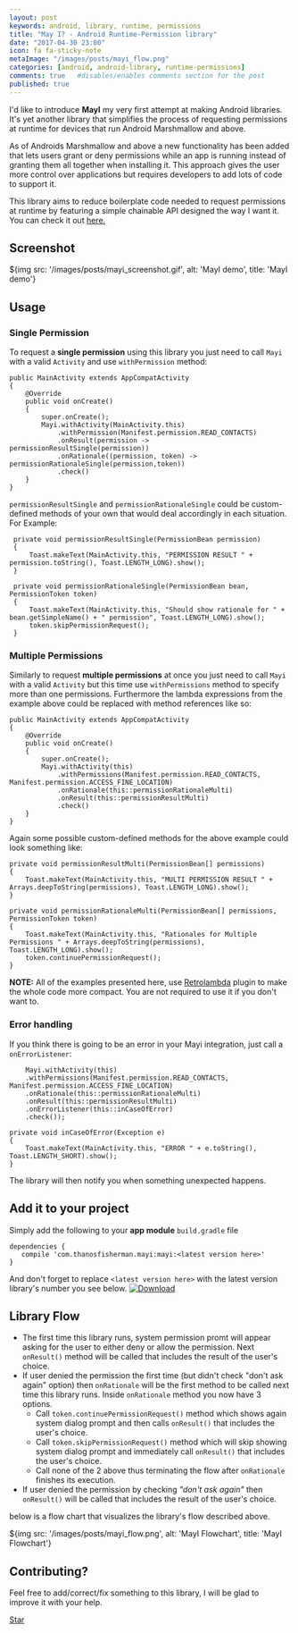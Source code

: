 ```yaml
---
layout: post
keywords: android, library, runtime, permissions
title: "May I? - Android Runtime-Permission library"
date: "2017-04-30 23:00"
icon: fa fa-sticky-note
metaImage: "/images/posts/mayi_flow.png"
categories: [android, android-library, runtime-permissions]
comments: true   #disables/enables comments section for the post
published: true
---
```


I'd like to introduce **MayI**  my very first attempt at making Android libraries. It's
yet another library that simplifies the process of requesting permissions at runtime for devices that run Android Marshmallow and above.

<!--more-->

As of Androids Marshmallow and above a new functionality has been added that lets users grant or deny permissions while an app is running instead of granting them all
together when installing it. This approach gives the user more control over applications but requires developers to add lots of code to support it.

This library aims to reduce boilerplate code needed to request permissions at runtime by featuring a simple chainable API designed the way I want it.
You can check it out <a href="https://github.com/ThanosFisherman/MayI" target="_blank">here.</a>

Screenshot
-----------

${img src: '/images/posts/mayi_screenshot.gif', alt: 'MayI demo', title: 'MayI demo'}

Usage
-----

### Single Permission
To request a **single permission** using this library you just need to call `Mayi` with a valid `Activity` and use `withPermission` method:

```java:nl
public MainActivity extends AppCompatActivity 
{
	@Override 
	public void onCreate() 
	{
	    super.onCreate();
	    Mayi.withActivity(MainActivity.this)
            .withPermission(Manifest.permission.READ_CONTACTS)
            .onResult(permission -> permissionResultSingle(permission))
            .onRationale((permission, token) -> permissionRationaleSingle(permission,token))
            .check()
	}
}
```

`permissionResultSingle` and `permissionRationaleSingle` could be custom-defined methods of your own that would deal accordingly in each situation. For Example:

```java:nl
 private void permissionResultSingle(PermissionBean permission)
 {
     Toast.makeText(MainActivity.this, "PERMISSION RESULT " + permission.toString(), Toast.LENGTH_LONG).show();
 }
 
 private void permissionRationaleSingle(PermissionBean bean, PermissionToken token)
 {
     Toast.makeText(MainActivity.this, "Should show rationale for " + bean.getSimpleName() + " permission", Toast.LENGTH_LONG).show();
     token.skipPermissionRequest();   
 }
```

### Multiple Permissions
Similarly to request **multiple permissions** at once you just need to call `Mayi` with a valid `Activity` but this time use `withPermissions` method
to specify more than one permissions. Furthermore the lambda expressions from the example above could be replaced with method references like so:

```java:nl
public MainActivity extends AppCompatActivity 
{
	@Override 
	public void onCreate() 
	{
	    super.onCreate();
	    Mayi.withActivity(this)
            .withPermissions(Manifest.permission.READ_CONTACTS, Manifest.permission.ACCESS_FINE_LOCATION)
            .onRationale(this::permissionRationaleMulti)
            .onResult(this::permissionResultMulti)
            .check()
	}
}
```

Again some possible custom-defined methods for the above example could look something like:

```java:nl
private void permissionResultMulti(PermissionBean[] permissions)
{
    Toast.makeText(MainActivity.this, "MULTI PERMISSION RESULT " + Arrays.deepToString(permissions), Toast.LENGTH_LONG).show();
}

private void permissionRationaleMulti(PermissionBean[] permissions, PermissionToken token)
{
    Toast.makeText(MainActivity.this, "Rationales for Multiple Permissions " + Arrays.deepToString(permissions), Toast.LENGTH_LONG).show();
    token.continuePermissionRequest();
}
```

**NOTE:** All of the examples presented here, use [Retrolambda](https://github.com/evant/gradle-retrolambda) plugin to make the whole code more compact.
You are not required to use it if you don't want to.

### Error handling
If you think there is going to be an error in your Mayi integration, just call a `onErrorListener`:

```java:nl
    Mayi.withActivity(this)
    .withPermissions(Manifest.permission.READ_CONTACTS, Manifest.permission.ACCESS_FINE_LOCATION)
    .onRationale(this::permissionRationaleMulti)
    .onResult(this::permissionResultMulti)
    .onErrorListener(this::inCaseOfError)
    .check());
    
private void inCaseOfError(Exception e)
{
    Toast.makeText(MainActivity.this, "ERROR " + e.toString(), Toast.LENGTH_SHORT).show();
}
```

The library will then notify you when something unexpected happens.

Add it to your project
----------------------

Simply add the following to your **app module** `build.gradle` file  

```groovy:nl
dependencies {
   compile 'com.thanosfisherman.mayi:mayi:<latest version here>'
}
```

And don't forget to replace `<latest version here>` with the latest version library's number you see below.
[![Download](https://api.bintray.com/packages/thanosfisherman/maven/mayi/images/download.svg)](https://bintray.com/thanosfisherman/maven/mayi/_latestVersion)

Library Flow
------------
* The first time this library runs, system permission promt will appear asking for the user to either deny or allow the permission.
Next `onResult()` method will be called that includes the result of the user's choice.
* If user denied the permission the first time (but didn't check "don't ask again" option) then `onRationale` will be the first method to be called next
time this library runs. Inside `onRationale` method you now have 3 options. 
    * Call `token.continuePermissionRequest()` method which shows again system dialog prompt and then calls `onResult()` that includes the user's choice.
    * Call `token.skipPermissionRequest()` method which will skip showing system dialog prompt and immediately call `onResult()` that includes the user's choice.
    * Call none of the 2 above thus terminating the flow after `onRationale` finishes its execution.
* If user denied the permission by checking _"don't ask again"_ then `onResult()` will be called that includes the result of the user's choice.

below is a flow chart that visualizes the library's flow described above.

${img src: '/images/posts/mayi_flow.png', alt: 'MayI Flowchart', title: 'MayI Flowchart'}

Contributing?
--------------------------

Feel free to add/correct/fix something to this library, I will be glad to improve it with your help.

<script async defer src="https://buttons.github.io/buttons.js"></script>
<a class="github-button" href="https://github.com/ThanosFisherman/MayI" data-style="mega" data-show-count="true" aria-label="Star ThanosFisherman/MayI on GitHub">Star</a>